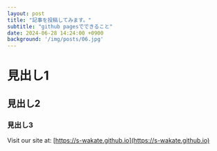 ```yaml
---
layout: post
title: "記事を投稿してみます。"
subtitle: "github pagesでできること"
date: 2024-06-28 14:24:00 +0900
background: '/img/posts/06.jpg'
---
```


# 見出し1
## 見出し2
### 見出し3
Visit our site at: [https://s-wakate.github.io](https://s-wakate.github.io)
